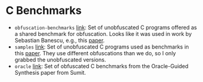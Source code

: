 # C Benchmarks

- `obfuscation-benchmarks` [link](https://github.com/tum-i4/obfuscation-benchmarks): Set of unobfuscated C programs offered as a shared benchmark for obfuscation. Looks like it was used in work by Sebastian Banescu, e.g., this [paper](http://citeseerx.ist.psu.edu/viewdoc/download?doi=10.1.1.726.2419&rep=rep1&type=pdf).
- `samples` [link](https://github.com/JonathanSalwan/Tigress_protection): Set of unobfuscated C programs used as benchmarks in this [paper](http://shell-storm.org/talks/DIMVA2018-deobfuscation-salwan-bardin-potet.pdf). They use different obfuscations than we do, so I only grabbed the unobfuscated versions.
- `oracle` [link](https://dl.acm.org/doi/pdf/10.1145/1806799.1806833): Set of obfuscated C benchmarks from the Oracle-Guided Synthesis paper from Sumit.
